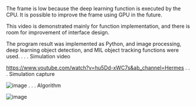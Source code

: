 The frame is low because the deep learning function is executed by the CPU. It is possible to improve the frame using GPU in the future.

This video is demonstrated mainly for function implementation, and there is room for improvement of interface design.

The program result was implemented as Python, and image processing, deep learning object detection, and MIL object tracking functions were used.
.
.
.
Simulation video

https://www.youtube.com/watch?v=hu5Dd-xWC7s&ab_channel=Hermes
.
.
.
Simulation capture

![image](https://user-images.githubusercontent.com/86702182/161411096-15fcdb96-fe76-461b-9159-83c2869add55.png)
.
.
.
Algorithm

![image](https://user-images.githubusercontent.com/86702182/161411112-45ba968a-9467-4e5d-a625-3e4681b9169e.png)
